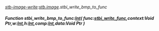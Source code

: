 _[stb-image-write](../../modules/stb-image-write/stb-image-write-module.md):[stb.image](stb:stb-image.md).stbi\_write\_bmp\_to\_func_
##### Function stbi\_write\_bmp\_to\_func:[Int](../../modules/wonkey/wonkey-types-int.md)( func:[stbi_write_func](../../modules/stb-image-write/stb-image-stbi_write_func.md),context:Void Ptr,w:[Int](../../modules/wonkey/wonkey-types-int.md),h:[Int](../../modules/wonkey/wonkey-types-int.md),comp:[Int](../../modules/wonkey/wonkey-types-int.md),data:Void Ptr )
